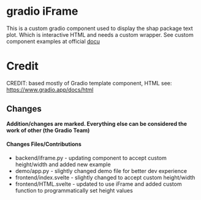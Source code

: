 # gradio iFrame

This is a custom gradio component used to display the shap package text plot. Which is interactive HTML and needs a custom wrapper.
See custom component examples at official [docu](https://www.gradio.app/guides/custom-components-in-five-minutes)

# Credit
CREDIT: based mostly of Gradio template component, HTML
see: https://www.gradio.app/docs/html

## Changes
**Addition/changes are marked. Everything else can be considered the work of other (the Gradio Team)**

#### Changes Files/Contributions
- backend/iframe.py - updating component to accept custom height/width and added new example
- demo/app.py - slightly changed demo file for better dev experience
- frontend/index.svelte - slightly changed to accept custom height/width
- frontend/HTML.svelte - updated to use iFrame and added custom function to programmatically set height values
